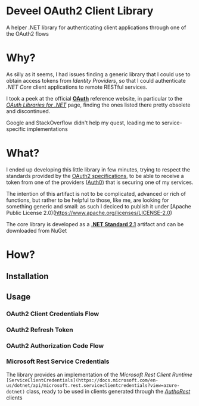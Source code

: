 # Deveel OAuth2 Client Library

A helper .NET library for authenticating client applications through one of the OAuth2 flows

# Why?

As silly as it seems, I had issues finding a generic library that I could use to obtain access tokens from _Identity Providers_, so that I could authenticate _.NET Core_ client applications to remote RESTful services.

I took a peek at the official **[OAuth](https://oauth.net)** reference website, in particular to the _[OAuth Libraries for .NET](https://oauth.net/code/dotnet/)_ page, finding the ones listed there pretty obsolete and discontinued.

Google and StackOverflow didn't help my quest, leading me to service-specific implementations

# What?

I ended up developing this little library in few minutes, trying to respect the standards provided by the [OAuth2 specifications](https://datatracker.ietf.org/doc/html/draft-ietf-oauth-par), to be able to receive a token from one of the providers ([Auth0](https://auth0.com)) that is securing one of my services.

The intention of this artifact is not to be complicated, advanced or rich of functions, but rather to be helpful to those, like me, are looking for something generic and small: as such I deciced to publish it under [Apache Public License 2.0)(https://www.apache.org/licenses/LICENSE-2.0)

The core library is developed as a **[.NET Standard 2.1](https://github.com/dotnet/standard/blob/master/docs/versions/netstandard2.1.md)** artifact and can be downloaded from NuGet

# How?

## Installation

## Usage

### OAuth2 Client Credentials Flow

### OAuth2 Refresh Token

### OAuth2 Authorization Code Flow

### Microsoft Rest Service Credentials

The library provides an implementation of the _Microsoft Rest Client Runtime_ `[ServiceClientCredentials](https://docs.microsoft.com/en-us/dotnet/api/microsoft.rest.serviceclientcredentials?view=azure-dotnet)` class, ready to be used in clients generated through the _[AuthoRest](https://github.com/azure/autorest)_ clients
